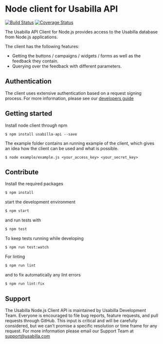 # Node client for Usabilla API

[![Build Status](https://travis-ci.org/usabilla/api-js-node.svg?branch=master)](https://travis-ci.org/usabilla/api-js-node?branch=master) [![Coverage Status](https://coveralls.io/repos/github/usabilla/api-js-node/badge.svg?branch=master)](https://coveralls.io/github/usabilla/api-js-node?branch=master)

The Usabilla API Client for Node.js provides access to the Usabilla database from Node.js applications.

The client has the following features:
* Getting the buttons / campaigns / widgets / forms as well as the feedback they contain.
* Querying over the feedback with different parameters.

## Authentication

The client uses extensive authentication based on a request signing process. For more information,
please see our [developers guide](http://developers.usabilla.com)

## Getting started

Install node client through npm

```
$ npm install usabilla-api --save
```

The example folder contains an running example of the client, which gives an idea
how the client can be used and what is possible.

```
$ node example/example.js <your_access_key> <your_secret_key>
```

## Contribute

Install the required packages

```bash
$ npm install
```

start the development environment

```bash
$ npm start
```

and run tests with

```bash
$ npm test
```

To keep tests running while developing

```bash
$ npm run test:watch
```

For linting

```bash
$ npm run lint
```

and to fix automatically any lint errors

```bash
$ npm run lint:fix
```

## Support

The Usabilla Node.js Client API is maintained by Usabilla Development Team. Everyone is encouraged to file bug reports,
feature requests, and pull requests through GitHub. This input is critical and will be carefully considered, but we
can’t promise a specific resolution or time frame for any request. For more information please email our Support Team
at support@usabilla.com
